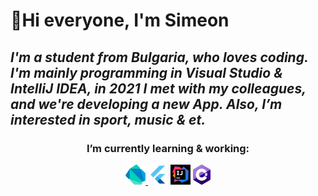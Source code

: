 <!---
- 👋 Hi, I’m @3SGK3
- 👀 I’m interested in ...
- 🌱 I’m currently learning ...
- 💞️ I’m looking to collaborate on ...
- 📫 How to reach me ...


3SGK3/3SGK3 is a ✨ special ✨ repository because its `README.md` (this file) appears on your GitHub profile.
You can click the Preview link to take a look at your changes.
--->
# **👋Hi everyone, I'm Simeon**

## ***I'm a student from Bulgaria, who loves coding. I'm mainly programming in Visual Studio & IntelliJ IDEA, in 2021 I met with my colleagues, and we're developing a new App. Also, I’m interested in sport, music & et.***

<H3 align="center"> I’m currently learning & working: </h3>
<p align="center"> 
<a href="https://dart.dev/" title="Dart"> <img src="icons/Dart.png" /> </a>
<a href="https://flutter.dev/" title="Flutter"> <img src="icons/Flutter.png" /></a>
<a href="https://www.jetbrains.com/idea/" title="IntelliJ IDEA"> <img src="icons/intellij.png" /></a>
<a href="http://csharp.net/" title="C#"> <img src="icons/Csharp.png" /> </a>
</p>
